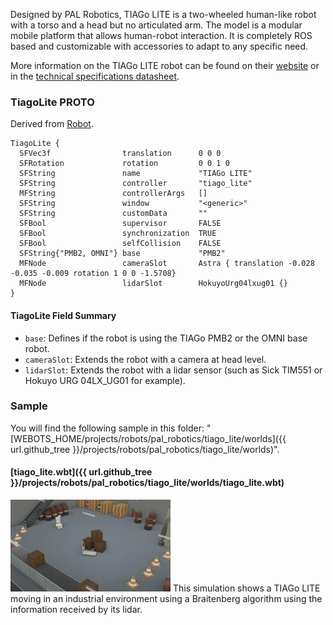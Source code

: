 Designed by PAL Robotics, TIAGo LITE is a two-wheeled human-like robot with a torso and a head but no articulated arm.
The model is a modular mobile platform that allows human-robot interaction.
It is completely ROS based and customizable with accessories to adapt to any specific need.

More information on the TIAGo LITE robot can be found on their [website](http://pal-robotics.com/robots/tiago/) or in the [technical specifications datasheet](https://pal-robotics.com/wp-content/uploads/2022/04/Datasheet_TIAGo.pdf).

### TiagoLite PROTO

Derived from [Robot](https://cyberbotics.com/doc/reference/robot).

```
TiagoLite {
  SFVec3f                translation      0 0 0
  SFRotation             rotation         0 0 1 0
  SFString               name             "TIAGo LITE"
  SFString               controller       "tiago_lite"
  MFString               controllerArgs   []
  SFString               window           "<generic>"
  SFString               customData       ""
  SFBool                 supervisor       FALSE
  SFBool                 synchronization  TRUE
  SFBool                 selfCollision    FALSE
  SFString{"PMB2, OMNI"} base             "PMB2"
  MFNode                 cameraSlot       Astra { translation -0.028 -0.035 -0.009 rotation 1 0 0 -1.5708}
  MFNode                 lidarSlot        HokuyoUrg04lxug01 {}   
}
```

#### TiagoLite Field Summary

- `base`: Defines if the robot is using the TIAGo PMB2 or the OMNI base robot.
- `cameraSlot`:  Extends the robot with a camera at head level.
- `lidarSlot`: Extends the robot with a lidar sensor (such as Sick TIM551 or Hokuyo URG 04LX_UG01 for example).


### Sample

You will find the following sample in this folder: "[WEBOTS\_HOME/projects/robots/pal\_robotics/tiago\_lite/worlds]({{ url.github_tree }}/projects/robots/pal_robotics/tiago_lite/worlds)".

#### [tiago\_lite.wbt]({{ url.github_tree }}/projects/robots/pal_robotics/tiago_lite/worlds/tiago\_lite.wbt)

![tiago_lite.wbt.png](images/tiago_lite/tiago_lite.wbt.thumbnail.jpg) This simulation shows a TIAGo LITE moving in an industrial environment using a Braitenberg algorithm using the information received by its lidar.
